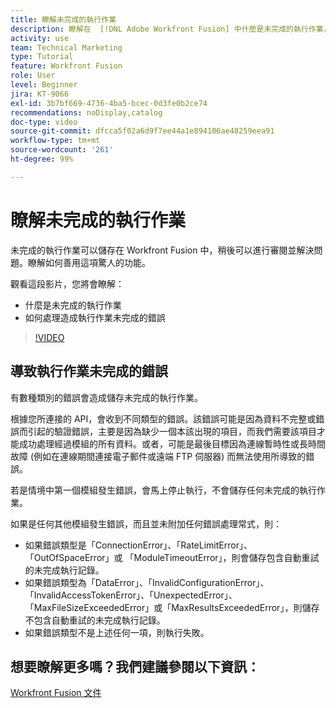 ```yaml
---
title: 瞭解未完成的執行作業
description: 瞭解在  [!DNL Adobe Workfront Fusion] 中什麼是未完成的執行作業，以及如何處理造成執行作業未完成的錯誤。
activity: use
team: Technical Marketing
type: Tutorial
feature: Workfront Fusion
role: User
level: Beginner
jira: KT-9066
exl-id: 3b7bf669-4736-4ba5-bcec-0d3fe0b2ce74
recommendations: noDisplay,catalog
doc-type: video
source-git-commit: dfcca5f02a6d9f7ee44a1e894106ae48259eea91
workflow-type: tm+mt
source-wordcount: '261'
ht-degree: 99%

---
```


# 瞭解未完成的執行作業

未完成的執行作業可以儲存在 Workfront Fusion 中，稍後可以進行審閱並解決問題。瞭解如何善用這項驚人的功能。

觀看這段影片，您將會瞭解：

* 什麼是未完成的執行作業
* 如何處理造成執行作業未完成的錯誤

>[!VIDEO](https://video.tv.adobe.com/v/335307/?quality=12&learn=on&enablevpops)

## 導致執行作業未完成的錯誤

有數種類別的錯誤會造成儲存未完成的執行作業。

根據您所連接的 API，會收到不同類型的錯誤。該錯誤可能是因為資料不完整或錯誤而引起的驗證錯誤，主要是因為缺少一個本該出現的項目，而我們需要該項目才能成功處理經過模組的所有資料。或者，可能是最後目標因為連線暫時性或長時間故障 (例如在連線期間連接電子郵件或遠端 FTP 伺服器) 而無法使用所導致的錯誤。

若是情境中第一個模組發生錯誤，會馬上停止執行，不會儲存任何未完成的執行作業。

如果是任何其他模組發生錯誤，而且並未附加任何錯誤處理常式，則：

* 如果錯誤類型是「ConnectionError」、「RateLimitError」、「OutOfSpaceError」或 「ModuleTimeoutError」，則會儲存包含自動重試的未完成執行記錄。
* 如果錯誤類型為「DataError」、「InvalidConfigurationError」、「InvalidAccessTokenError」、「UnexpectedError」、「MaxFileSizeExceededError」或「MaxResultsExceededError」，則儲存不包含自動重試的未完成執行記錄。
* 如果錯誤類型不是上述任何一項，則執行失敗。

## 想要瞭解更多嗎？我們建議參閱以下資訊：

[Workfront Fusion 文件](https://experienceleague.adobe.com/en/docs/workfront-fusion/using/get-started-with-fusion/understand-workfront-fusion/workfront-fusion-overview)
